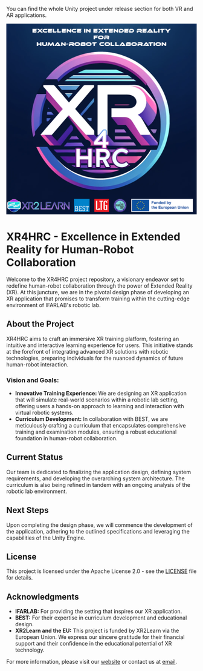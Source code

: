 You can find the whole Unity project under release section for both VR and AR applications.

![Alt text](https://github.com/LiderTeknolojiGelistirme/XR4HRC/blob/main/Media/Poster/XR4HRC%20POSTER.png?raw=true)

# XR4HRC - Excellence in Extended Reality for Human-Robot Collaboration

Welcome to the XR4HRC project repository, a visionary endeavor set to redefine human-robot collaboration through the power of Extended Reality (XR). At this juncture, we are in the pivotal design phase of developing an XR application that promises to transform training within the cutting-edge environment of IFARLAB's robotic lab.

## About the Project

XR4HRC aims to craft an immersive XR training platform, fostering an intuitive and interactive learning experience for users. This initiative stands at the forefront of integrating advanced XR solutions with robotic technologies, preparing individuals for the nuanced dynamics of future human-robot interaction.

### Vision and Goals:

- **Innovative Training Experience:** We are designing an XR application that will simulate real-world scenarios within a robotic lab setting, offering users a hands-on approach to learning and interaction with virtual robotic systems.
- **Curriculum Development:** In collaboration with BEST, we are meticulously crafting a curriculum that encapsulates comprehensive training and examination modules, ensuring a robust educational foundation in human-robot collaboration.

## Current Status

Our team is dedicated to finalizing the application design, defining system requirements, and developing the overarching system architecture. The curriculum is also being refined in tandem with an ongoing analysis of the robotic lab environment.

## Next Steps

Upon completing the design phase, we will commence the development of the application, adhering to the outlined specifications and leveraging the capabilities of the Unity Engine.

## License

This project is licensed under the Apache License 2.0 - see the [LICENSE](LICENSE) file for details.

## Acknowledgments

- **IFARLAB:** For providing the setting that inspires our XR application.
- **BEST:** For their expertise in curriculum development and educational design.
- **XR2Learn and the EU:** This project is funded by XR2Learn via the European Union. We express our sincere gratitude for their financial support and their confidence in the educational potential of XR technology.


For more information, please visit our [website](https://www.liderteknoloji.com/) or contact us at [email](mailto:posta@liderteknoloji.com).
